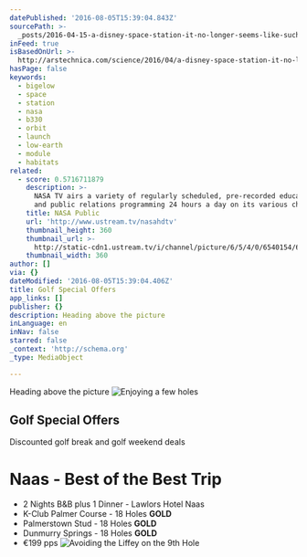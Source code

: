 ```yaml
---
datePublished: '2016-08-05T15:39:04.843Z'
sourcePath: >-
  _posts/2016-04-15-a-disney-space-station-it-no-longer-seems-like-such-a-goofy.md
inFeed: true
isBasedOnUrl: >-
  http://arstechnica.com/science/2016/04/a-disney-space-station-it-no-longer-seems-like-such-a-goofy-idea/
hasPage: false
keywords:
  - bigelow
  - space
  - station
  - nasa
  - b330
  - orbit
  - launch
  - low-earth
  - module
  - habitats
related:
  - score: 0.5716711879
    description: >-
      NASA TV airs a variety of regularly scheduled, pre-recorded educational
      and public relations programming 24 hours a day on its various channels.
    title: NASA Public
    url: 'http://www.ustream.tv/nasahdtv'
    thumbnail_height: 360
    thumbnail_url: >-
      http://static-cdn1.ustream.tv/i/channel/picture/6/5/4/0/6540154/6540154_nasatv_public_hr_1330361732,640x360,b:1.jpg
    thumbnail_width: 360
author: []
via: {}
dateModified: '2016-08-05T15:39:04.406Z'
title: Golf Special Offers
app_links: []
publisher: {}
description: Heading above the picture
inLanguage: en
inNav: false
starred: false
_context: 'http://schema.org'
_type: MediaObject

---
```

Heading above the picture
![Enjoying a few holes ](https://the-grid-user-content.s3-us-west-2.amazonaws.com/13a6bad1-7abd-4160-8d83-621cf6e477bf.jpg)

## Golf Special Offers

Discounted golf break and golf weekend deals

# Naas - Best of the Best Trip

* 2 Nights B&B plus 1 Dinner - Lawlors Hotel Naas
* K-Club Palmer Course - 18 Holes **GOLD**
* Palmerstown Stud - 18 Holes **GOLD**
* Dunmurry Springs - 18 Holes **GOLD**
* €199 pps
![Avoiding the Liffey on the 9th Hole](https://the-grid-user-content.s3-us-west-2.amazonaws.com/5c7018f6-900f-4811-a027-db073eb1b485.jpg)